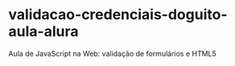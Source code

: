 # validacao-credenciais-doguito-aula-alura
 Aula de JavaScript na Web: validação de formulários e HTML5
